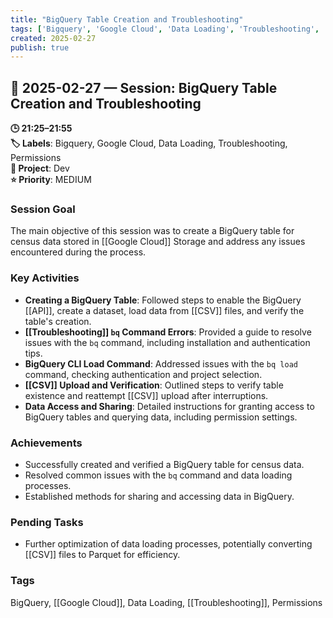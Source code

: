 ```yaml
---
title: "BigQuery Table Creation and Troubleshooting"
tags: ['Bigquery', 'Google Cloud', 'Data Loading', 'Troubleshooting', 'Permissions']
created: 2025-02-27
publish: true
---
```


## 📅 2025-02-27 — Session: BigQuery Table Creation and Troubleshooting

**🕒 21:25–21:55**  
**🏷️ Labels**: Bigquery, Google Cloud, Data Loading, Troubleshooting, Permissions  
**📂 Project**: Dev  
**⭐ Priority**: MEDIUM  


### Session Goal
The main objective of this session was to create a BigQuery table for census data stored in [[Google Cloud]] Storage and address any issues encountered during the process.

### Key Activities
- **Creating a BigQuery Table**: Followed steps to enable the BigQuery [[API]], create a dataset, load data from [[CSV]] files, and verify the table's creation.
- **[[Troubleshooting]] `bq` Command Errors**: Provided a guide to resolve issues with the `bq` command, including installation and authentication tips.
- **BigQuery CLI Load Command**: Addressed issues with the `bq load` command, checking authentication and project selection.
- **[[CSV]] Upload and Verification**: Outlined steps to verify table existence and reattempt [[CSV]] upload after interruptions.
- **Data Access and Sharing**: Detailed instructions for granting access to BigQuery tables and querying data, including permission settings.

### Achievements
- Successfully created and verified a BigQuery table for census data.
- Resolved common issues with the `bq` command and data loading processes.
- Established methods for sharing and accessing data in BigQuery.

### Pending Tasks
- Further optimization of data loading processes, potentially converting [[CSV]] files to Parquet for efficiency.

### Tags
BigQuery, [[Google Cloud]], Data Loading, [[Troubleshooting]], Permissions
